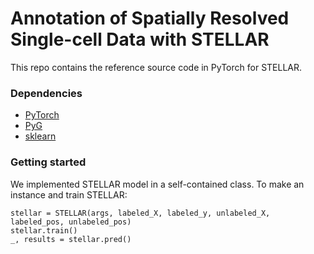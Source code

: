 # Annotation of Spatially Resolved Single-cell Data with STELLAR

This repo contains the reference source code in PyTorch for STELLAR.

### Dependencies
- [PyTorch](https://pytorch.org/)
- [PyG](https://pytorch-geometric.readthedocs.io/en/latest/)
- [sklearn](https://scikit-learn.org/)

### Getting started

We implemented STELLAR model in a self-contained class. To make an instance and train STELLAR:

```
stellar = STELLAR(args, labeled_X, labeled_y, unlabeled_X, labeled_pos, unlabeled_pos)
stellar.train()
_, results = stellar.pred()
```